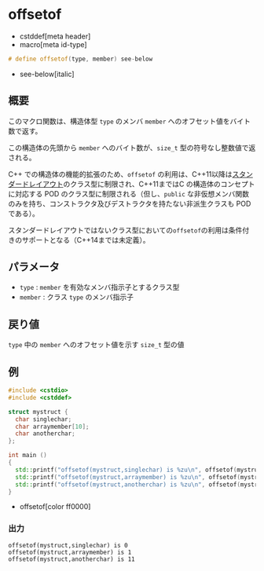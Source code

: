 # offsetof
* cstddef[meta header]
* macro[meta id-type]

```cpp
# define offsetof(type, member) see-below
```
* see-below[italic]

## 概要
このマクロ関数は、構造体型 `type` のメンバ `member` へのオフセット値をバイト数で返す。

この構造体の先頭から `member` へのバイト数が、`size_t` 型の符号なし整数値で返される。

C++ での構造体の機能的拡張のため、`offsetof` の利用は、C++11以降は[スタンダードレイアウト](/reference/type_traits/is_standard_layout.md)のクラス型に制限され、C++11まではC の構造体のコンセプトに対応する POD のクラス型に制限される（但し、`public` な非仮想メンバ関数のみを持ち、コンストラクタ及びデストラクタを持たない非派生クラスも POD である）。

スタンダードレイアウトではないクラス型においての`offsetof`の利用は条件付きのサポートとなる（C++14までは未定義）。

## パラメータ
- `type` : `member` を有効なメンバ指示子とするクラス型
- `member` : クラス `type` のメンバ指示子


## 戻り値
`type` 中の `member` へのオフセット値を示す `size_t` 型の値


## 例
```cpp example
#include <cstdio>
#include <cstddef>

struct mystruct {
  char singlechar;
  char arraymember[10];
  char anotherchar;
};

int main ()
{
  std::printf("offsetof(mystruct,singlechar) is %zu\n", offsetof(mystruct,singlechar));
  std::printf("offsetof(mystruct,arraymember) is %zu\n", offsetof(mystruct,arraymember));
  std::printf("offsetof(mystruct,anotherchar) is %zu\n", offsetof(mystruct,anotherchar));
}
```
* offsetof[color ff0000]

### 出力
```
offsetof(mystruct,singlechar) is 0
offsetof(mystruct,arraymember) is 1
offsetof(mystruct,anotherchar) is 11
```


